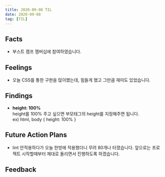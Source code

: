 ```yaml
---
title: 2020-09-08 TIL
date: 2020-09-08
tag: [TIL]
---
```


## Facts

- 부스트 캠프 멤버십에 참여하였습니다.

## Feelings

- 오늘 CSS를 통한 구현을 많이했는데, 힘들게 했고 그만큼 재미도 있었습니다.

## Findings

- **height: 100%**  
  height를 100% 주고 싶으면 부모태그의 height를 지정해주면 됩니다.  
  ex) html, body { height: 100% }

## Future Action Plans

- lint 안적용하다가 오늘 한방에 적용했더니 무려 80개나 터졌습니다. 앞으로는 프로젝트 시작할때부터 제대로 돌리면서 진행하도록 하겠습니다.

## Feedback
